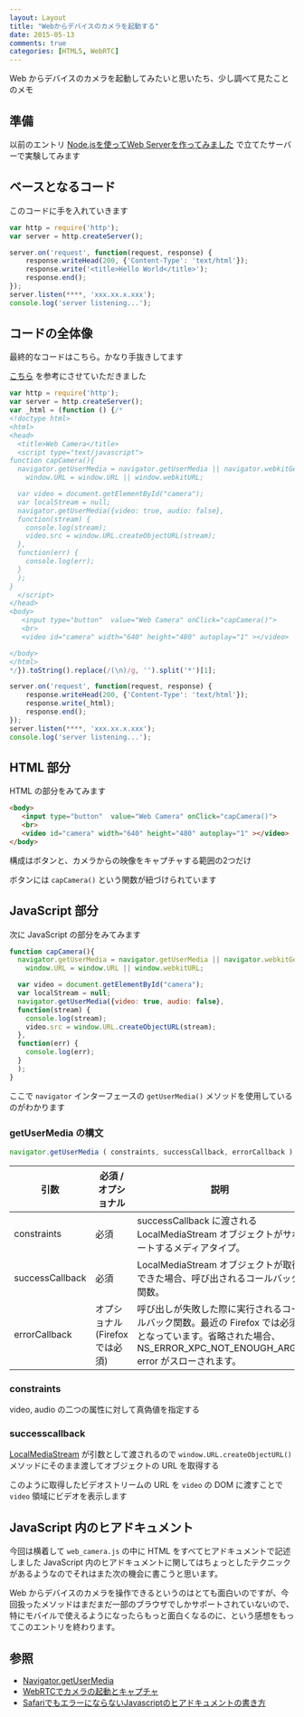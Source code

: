 ```yaml
---
layout: Layout
title: "Webからデバイスのカメラを起動する"
date: 2015-05-13
comments: true
categories: [HTML5, WebRTC]
---
```


Web からデバイスのカメラを起動してみたいと思いたち、少し調べて見たことのメモ


## 準備

以前のエントリ [Node.jsを使ってWeb Serverを作ってみました](http://blog.sojiro.me/blog/2015/01/07/making-a-web-server-with-node-dot-js/) で立てたサーバーで実験してみます

## ベースとなるコード

このコードに手を入れていきます

```javascript web.js
var http = require('http');
var server = http.createServer();

server.on('request', function(request, response) {
    response.writeHead(200, {'Content-Type': 'text/html'});
    response.write('<title>Hello World</title>');
    response.end();
});
server.listen(****, 'xxx.xx.x.xxx');
console.log('server listening...');
```

## コードの全体像

最終的なコードはこちら。かなり手抜きしてます

[こちら](http://python-gazo.blog.jp/html5/javascript/webcamera) を参考にさせていただきました

```javascript web_camera.js
var http = require('http');
var server = http.createServer();
var _html = (function () {/*
<!doctype html>
<html>
<head>
  <title>Web Camera</title>
  <script type="text/javascript">
function capCamera(){
  navigator.getUserMedia = navigator.getUserMedia || navigator.webkitGetUserMedia || window.navigator.mozGetUserMedia;
    window.URL = window.URL || window.webkitURL;

  var video = document.getElementById("camera");
  var localStream = null;
  navigator.getUserMedia({video: true, audio: false},
  function(stream) {
    console.log(stream);
    video.src = window.URL.createObjectURL(stream);
  },
  function(err) {
    console.log(err);
  }
  );
} 
  </script>
</head>
<body>
   <input type="button"  value="Web Camera" onClick="capCamera()">
   <br>
   <video id="camera" width="640" height="480" autoplay="1" ></video>

</body>
</html>
*/}).toString().replace(/(\n)/g, '').split('*')[1];

server.on('request', function(request, response) {
    response.writeHead(200, {'Content-Type': 'text/html'});
    response.write(_html);
    response.end();
});
server.listen(****, 'xxx.xx.x.xxx');
console.log('server listening...');
```

## HTML 部分

HTML の部分をみてみます

```html
<body>
   <input type="button"  value="Web Camera" onClick="capCamera()">
   <br>
   <video id="camera" width="640" height="480" autoplay="1" ></video>
</body>
```

構成はボタンと、カメラからの映像をキャプチャする範囲の2つだけ

ボタンには ``` capCamera() ``` という関数が紐づけられています

## JavaScript 部分

次に JavaScript の部分をみてみます

```javascript
function capCamera(){
  navigator.getUserMedia = navigator.getUserMedia || navigator.webkitGetUserMedia || window.navigator.mozGetUserMedia;
    window.URL = window.URL || window.webkitURL;

  var video = document.getElementById("camera");
  var localStream = null;
  navigator.getUserMedia({video: true, audio: false},
  function(stream) {
    console.log(stream);
    video.src = window.URL.createObjectURL(stream);
  },
  function(err) {
    console.log(err);
  }
  );
} 
```

ここで ``` navigator ``` インターフェースの ``` getUserMedia() ``` メソッドを使用しているのがわかります

### getUserMedia の構文

```javascript
navigator.getUserMedia ( constraints, successCallback, errorCallback );
```


|引数           |必須 / オプショナル            | 説明                                                                                 |
|---------------|-------------------------------|--------------------------------------------------------------------------------------|
|constraints    |必須                           | successCallback に渡されるLocalMediaStream オブジェクトがサポートするメディアタイプ。|
|successCallback|必須                           | LocalMediaStream オブジェクトが取得できた場合、呼び出されるコールバック関数。        |
|errorCallback  |オプショナル (Firefox では必須)| 呼び出しが失敗した際に実行されるコールバック関数。最近の Firefox では必須となっています。省略された場合、 NS_ERROR_XPC_NOT_ENOUGH_ARGS error がスローされます。|

### constraints
video, audio の二つの属性に対して真偽値を指定する

### successcallback
[LocalMediaStream](https://developer.mozilla.org/en-US/docs/Web/API/MediaStream_API#LocalMediaStream) が引数として渡されるので ``` window.URL.createObjectURL() ``` メソッドにそのまま渡してオブジェクトの URL を取得する

このように取得したビデオストリームの URL を ``` video ``` の DOM に渡すことで ``` video ``` 領域にビデオを表示します

## JavaScript 内のヒアドキュメント

今回は横着して ``` web_camera.js ``` の中に HTML をすべてヒアドキュメントで記述しました JavaScript 内のヒアドキュメントに関してはちょっとしたテクニックがあるようなのでそれはまた次の機会に書こうと思います。


Web からデバイスのカメラを操作できるというのはとても面白いのですが、今回扱ったメソッドはまだまだ一部のブラウザでしかサポートされていないので、特にモバイルで使えるようになったらもっと面白くなるのに、という感想をもってこのエントリを終わります。

## 参照
* [Navigator.getUserMedia](https://developer.mozilla.org/ja/docs/Web/API/Navigator/getUserMedia)
* [WebRTCでカメラの起動とキャプチャ](http://python-gazo.blog.jp/html5/javascript/webcamera)
* [SafariでもエラーにならないJavascriptのヒアドキュメントの書き方](http://qiita.com/ampersand/items/c6c773ba7ae9115856d0)
